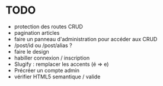 # TODO

- protection des routes CRUD
- pagination articles
- faire un panneau d'administration pour accéder aux CRUD
- /post/id ou /post/alias ?
- faire le design
- habiller connexion / inscription
- Slugify : remplacer les accents (é => e)
- Précréer un compte admin
- vérifier HTML5 semantique / valide
